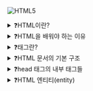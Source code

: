 ![HTML5](https://img.shields.io/badge/html5-%23E34F26.svg?style=for-the-badge&logo=html5&logoColor=white)

<details>
<summary>❓HTML이란?</summary>

>"HyperText Markup Language, 웹에서 자유롭게 오갈 수 있는 웹 문서를 만드는 언어."

</details>

<details>
<summary>❓HTML을 배워야 하는 이유</summary>

>"HTML5라는 문서 표준을 이해하고 웹 사이트의 구조를 이해하는 것이 반응형 웹 디자인 및 코드 수정, 협업의 필수 역량이다."

</details>

<details>
<summary>❓태그란?</summary>

>"마크업(어디가 이미지이고 어디가 텍스트인지 등을 표시)할 때 약속된 표기법, <와 >을 이용해 구분하며 소문자를 쓰는 게 권장된 원칙이다."

</details>

<details>
<summary>❓HTML 문서의 기본 구조</summary>

```html
<!doctype html>
<html lang="ko">
<head>
</head>
<body>
</body>
</html>
// 1. !doctype html -> 현재 문서가 HTML5 언어로 작성된 웹 문서임을 표시
// 2. html ~ /html -> 웹 문서의 시작과 끝을 나타낸다. 웹 브라우저가 html 태그를 만날 시 /html까지 소스를 HTML 문법에 맞춰 브라우저에 표시
// 3. head ~ /head -> 웹 브라우저가 웹 문서를 해석하기 위해 필요한 부가 정보들, 문서 제목 말고는 웹 브라우저 화면에는 표시 X
// 4. body ~ /body -> 실제로 웹 브라우저 화면에 나타날 내용, 대부분의 HTML 태그가 속하는 부분
```
</details>

<details>
<summary>❓head 태그의 내부 태그들</summary>

```html
<title> 문서 제목 <title>
<meta charset="UTF-8"> // meta 태그는 문자 세트를 비롯한 웹 문서와 관련된 정보를 말한다. (meta 데이터; 데이터에 대한 데이터)
// 웹 브라우저에게 어떤 문자 세트를 사용할 지 알려준다. 
```

</details>

<details>
<summary>❓HTML 엔티티(entity)</summary>

>"HTML 예약된 html 문법이 아닌 텍스트 그 자체로 사용하기 위해 별도로 만든 문자셋, 문법은 &엔티티이름; 또는 &엔티티숫자;"

</details>

